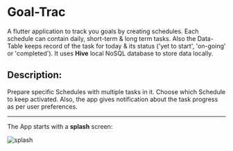# Goal-Trac

A flutter application to track you goals by creating schedules. Each schedule can contain daily, short-term & long term tasks. Also the Data-Table keeps record of the task for today & its status ('yet to start', 'on-going' or 'completed').
It uses **Hive** local NoSQL database to store data locally.

## Description:
Prepare specific Schedules with multiple tasks in it. Choose which Schedule to keep activated. Also, the app gives notification about the task progress as per user preferences.



---
The App starts with a **splash** screen:

![splash](https://user-images.githubusercontent.com/51371766/231078881-5ed895d6-619d-473c-9901-222448a495c7.png)
